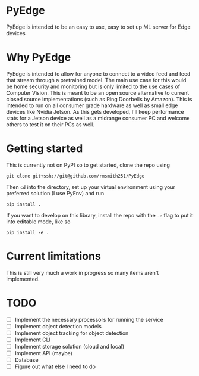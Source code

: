 # PyEdge
PyEdge is intended to be an easy to use, easy to set up ML server for Edge devices

# Why PyEdge
PyEdge is intended to allow for anyone to connect to a video feed and feed that stream through a pretrained model. The main use case for this would be home security and monitoring but is only limited to the use cases of Computer Vision. This is meant to be an open source alternative to current closed source implementations (such as Ring Doorbells by Amazon). This is intended to run on all consumer grade hardware as well as small edge devices like Nvidia Jetson. As this gets developed, I'll keep performance stats for a Jetson device as well as a midrange consumer PC and welcome others to test it on their PCs as well.

# Getting started
This is currently not on PyPI so to get started, clone the repo using
```
git clone git+ssh://git@github.com/rmsmith251/PyEdge
```
Then `cd` into the directory, set up your virtual environment using your preferred solution (I use PyEnv) and run
```
pip install .
```
If you want to develop on this library, install the repo with the `-e` flag to put it into editable mode, like so
```
pip install -e .
```

# Current limitations
This is still very much a work in progress so many items aren't implemented.

# TODO
- [ ] Implement the necessary processors for running the service
- [ ] Implement object detection models
- [ ] Implement object tracking for object detection
- [ ] Implement CLI
- [ ] Implement storage solution (cloud and local)
- [ ] Implement API (maybe)
- [ ] Database
- [ ] Figure out what else I need to do